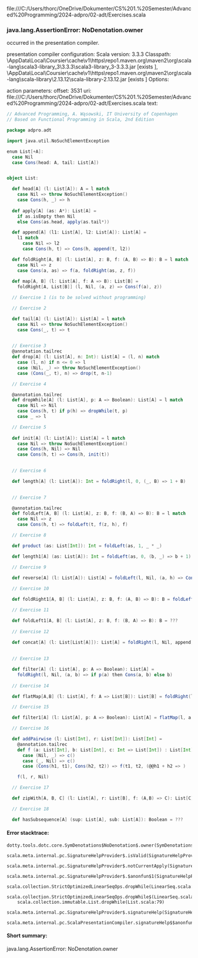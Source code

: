file:///C:/Users/thorc/OneDrive/Dokumenter/CS%201.%20Semester/Advanced%20Programming/2024-adpro/02-adt/Exercises.scala
### java.lang.AssertionError: NoDenotation.owner

occurred in the presentation compiler.

presentation compiler configuration:
Scala version: 3.3.3
Classpath:
<HOME>\AppData\Local\Coursier\cache\v1\https\repo1.maven.org\maven2\org\scala-lang\scala3-library_3\3.3.3\scala3-library_3-3.3.3.jar [exists ], <HOME>\AppData\Local\Coursier\cache\v1\https\repo1.maven.org\maven2\org\scala-lang\scala-library\2.13.12\scala-library-2.13.12.jar [exists ]
Options:



action parameters:
offset: 3531
uri: file:///C:/Users/thorc/OneDrive/Dokumenter/CS%201.%20Semester/Advanced%20Programming/2024-adpro/02-adt/Exercises.scala
text:
```scala
// Advanced Programming, A. Wąsowski, IT University of Copenhagen
// Based on Functional Programming in Scala, 2nd Edition

package adpro.adt

import java.util.NoSuchElementException

enum List[+A]:
  case Nil
  case Cons(head: A, tail: List[A])


object List: 

  def head[A] (l: List[A]): A = l match
    case Nil => throw NoSuchElementException() 
    case Cons(h, _) => h                                                                                                                                                                                                                                       
  
  def apply[A] (as: A*): List[A] =
    if as.isEmpty then Nil
    else Cons(as.head, apply(as.tail*))

  def append[A] (l1: List[A], l2: List[A]): List[A] =
    l1 match
      case Nil => l2
      case Cons(h, t) => Cons(h, append(t, l2)) 

  def foldRight[A, B] (l: List[A], z: B, f: (A, B) => B): B = l match
    case Nil => z
    case Cons(a, as) => f(a, foldRight(as, z, f))
    
  def map[A, B] (l: List[A], f: A => B): List[B] =
    foldRight[A, List[B]] (l, Nil, (a, z) => Cons(f(a), z))

  // Exercise 1 (is to be solved without programming)

  // Exercise 2

  def tail[A] (l: List[A]): List[A] = l match
    case Nil => throw NoSuchElementException()
    case Cons(_, t) => t
  

  // Exercise 3
  @annotation.tailrec
  def drop[A] (l: List[A], n: Int): List[A] = (l, n) match
    case (l, n) if n <= 0 => l
    case (Nil, _) => throw NoSuchElementException()
    case (Cons(_, t), n) => drop(t, n-1)

  // Exercise 4

  @annotation.tailrec
  def dropWhile[A] (l: List[A], p: A => Boolean): List[A] = l match
    case Nil => Nil
    case Cons(h, t) if p(h) => dropWhile(t, p)
    case _ => l

  // Exercise 5
 
  def init[A] (l: List[A]): List[A] = l match
    case Nil => throw NoSuchElementException()
    case Cons(h, Nil) => Nil
    case Cons(h, t) => Cons(h, init(t))
  

  // Exercise 6

  def length[A] (l: List[A]): Int = foldRight(l, 0, (_, B) => 1 + B)
  

  // Exercise 7

  @annotation.tailrec
  def foldLeft[A, B] (l: List[A], z: B, f: (B, A) => B): B = l match
    case Nil => z
    case Cons(h, t) => foldLeft(t, f(z, h), f)

  // Exercise 8

  def product (as: List[Int]): Int = foldLeft(as, 1, _ * _)

  def length1[A] (as: List[A]): Int = foldLeft(as, 0, (b, _) => b + 1)

  // Exercise 9

  def reverse[A] (l: List[A]): List[A] = foldLeft(l, Nil, (a, h) => Cons(h, a))
 
  // Exercise 10

  def foldRight1[A, B] (l: List[A], z: B, f: (A, B) => B): B = foldLeft(reverse(l), z, (B, A) => f(A, B))

  // Exercise 11

  def foldLeft1[A, B] (l: List[A], z: B, f: (B, A) => B): B = ???
 
  // Exercise 12

  def concat[A] (l: List[List[A]]): List[A] = foldRight(l, Nil, append)
  
  
  // Exercise 13

  def filter[A] (l: List[A], p: A => Boolean): List[A] = 
    foldRight(l, Nil, (a, b) => if p(a) then Cons(a, b) else b)
 
  // Exercise 14

  def flatMap[A,B] (l: List[A], f: A => List[B]): List[B] = foldRight(l, Nil, (a, b) => append(f(a), b))

  // Exercise 15

  def filter1[A] (l: List[A], p: A => Boolean): List[A] = flatMap(l, a => if p(a) then Cons(a, Nil) else Nil)

  // Exercise 16

  def addPairwise (l: List[Int], r: List[Int]): List[Int] = 
    @annotation.tailrec
    def f (a: List[Int], b: List[Int], c: Int => List[Int]) : List[Int] = (a, b) match
      case (Nil, _) => c()
      case (_, Nil) => c()
      case (Cons(h1, t1), Cons(h2, t2)) => f(t1, t2, (@@h1 + h2 => )

    f(l, r, Nil)

  // Exercise 17

  def zipWith[A, B, C] (l: List[A], r: List[B], f: (A,B) => C): List[C] = ???

  // Exercise 18

  def hasSubsequence[A] (sup: List[A], sub: List[A]): Boolean = ???

```



#### Error stacktrace:

```
dotty.tools.dotc.core.SymDenotations$NoDenotation$.owner(SymDenotations.scala:2607)
	scala.meta.internal.pc.SignatureHelpProvider$.isValid(SignatureHelpProvider.scala:83)
	scala.meta.internal.pc.SignatureHelpProvider$.notCurrentApply(SignatureHelpProvider.scala:94)
	scala.meta.internal.pc.SignatureHelpProvider$.$anonfun$1(SignatureHelpProvider.scala:48)
	scala.collection.StrictOptimizedLinearSeqOps.dropWhile(LinearSeq.scala:280)
	scala.collection.StrictOptimizedLinearSeqOps.dropWhile$(LinearSeq.scala:278)
	scala.collection.immutable.List.dropWhile(List.scala:79)
	scala.meta.internal.pc.SignatureHelpProvider$.signatureHelp(SignatureHelpProvider.scala:48)
	scala.meta.internal.pc.ScalaPresentationCompiler.signatureHelp$$anonfun$1(ScalaPresentationCompiler.scala:435)
```
#### Short summary: 

java.lang.AssertionError: NoDenotation.owner